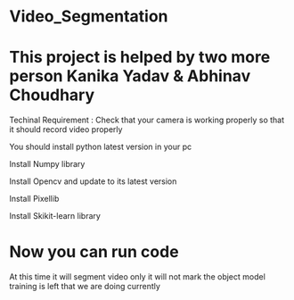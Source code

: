 # Video_Segmentation
# This project is helped by two more person Kanika Yadav & Abhinav Choudhary
Techinal Requirement : Check that your camera is working properly so that it should record video properly

You should install python latest version in your pc

Install Numpy library

Install Opencv and update to its latest version

Install Pixellib

Install Skikit-learn library

# Now you can run code
At this time it will segment video only it will not mark the object model training is left that we are doing currently
